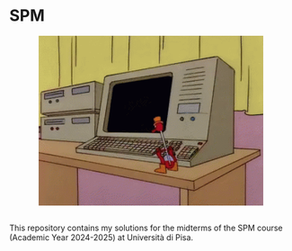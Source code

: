 # SPM

<div align="center">
<img hight="250" width="400" alt="GIF" align="center" src="https://github.com/Angelido/SPM/blob/main/Figures/computer-drinking.gif">
</div>

<br>

This repository contains my solutions for the midterms of the SPM course (Academic Year 2024-2025) at Università di Pisa. 
